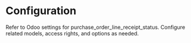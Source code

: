 # Configuration

Refer to Odoo settings for purchase_order_line_receipt_status. Configure related models, access rights, and options as needed.
